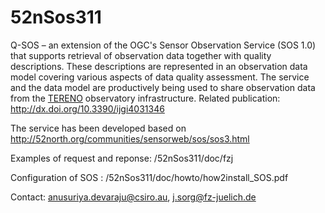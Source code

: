 # 52nSos311
Q-SOS – an extension of the OGC's Sensor Observation Service (SOS 1.0) that supports retrieval of observation data together with quality descriptions. These descriptions are represented in an observation data model covering various aspects of data quality assessment. The service and the data model are productively being used to share observation data from the [TERENO](http://teodoor.icg.kfa-juelich.de) observatory infrastructure.
Related publication: http://dx.doi.org/10.3390/ijgi4031346

The service has been developed based on http://52north.org/communities/sensorweb/sos/sos3.html

Examples of request and reponse: /52nSos311/doc/fzj

Configuration of SOS : /52nSos311/doc/howto/how2install_SOS.pdf

Contact: anusuriya.devaraju@csiro.au, j.sorg@fz-juelich.de
